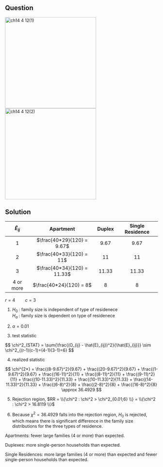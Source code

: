 ## Question
<img width="300" alt="ch14 4 12(1)" src="https://github.com/user-attachments/assets/9a7736d2-ad2c-4582-a071-246fd98950c9" />
<br>
<img width="300" alt="ch14 4 12(2)" src="https://github.com/user-attachments/assets/2195b393-cfd7-43d2-af84-c4803e1a1f05" />

## Solution


|    $\hat{E}_{ij}$   |          Apartment          | Duplex | Single Residence |
| :-----------------: | :-------------------------: | :----: | :---------------:|
| 1                   | $\frac{40*29}{120} = 9.67$  |  9.67  |       9.67       |
| 2                   | $\frac{40*33}{120} = 11$    |   11   |        11        |
| 3                   | $\frac{40*34}{120} = 11.33$ | 11.33  |      11.33       |
| 4 or more           | $\frac{40*24}{120} = 8$     |   8    |        8         |

$r=4 \quad \quad c=3$  

1. $H_0$ : family size is independent of type of residenece  
   $H_a$ : family size is dependent on type of residenece   

2. $\alpha = 0.01$  
  
3. test statistic

$$
\chi^2_{STAT} = \sum{\frac{(O_{ij} - \hat{E}_{ij})^2}{\hat{E}\_\{ij}}} \sim \chi^2\_{(r-1)(c-1)=(4-1)(3-1)=6}
$$

4. realized statistic

$$
\chi^{2*} = \frac{(8-9.67)^2}{9.67} + \frac{(20-9.67)^2}{9.67} + \frac{(1-9.67)^2}{9.67} + \frac{(16-11)^2}{11} + \frac{(8-11)^2}{11} + \frac{(9-11)^2}{11} + \frac{(10-11.33)^2}{11.33} + \frac{(10-11.33)^2}{11.33} + \frac{(14-11.33)^2}{11.33} + \frac{(6-8)^2}{8} + \frac{(2-8)^2}{8} + \frac{(16-8)^2}{8} \approx 36.4929
$$

5. Rejection region, $RR = \\{\chi^2 : \chi^2 > \chi^2_{0.01;6} \\} = \\{\chi^2 : \chi^2 > 16.8119 \\}$

6. Because $\chi^2 = 36.4929$ falls into the rejection region, $H_0$ is rejected, which means there is significant difference in the family size distributions for the three types of residence.

Apartments: fewer large families (4 or more) than expected.  
  
Duplexes: more single-person households than expected.  
  
Single Residences: more large families (4 or more) than expected and fewer single-person households than expected.  
